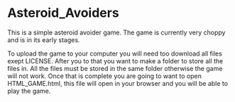 # Asteroid_Avoiders
This is a simple asteroid avoider game. The game is currently very choppy and is in its early stages.


To upload the game to your computer you will need too download all files exept LICENSE. After you to that you want to make a folder to store all the files in. All the files must be stored in the same folder otherwise the game will not work. Once that is complete you are going to want to open HTML_GAME.html, this file will open in your browser and you will be able to play the game.
